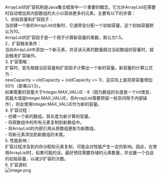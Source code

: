 ArrayList的扩容机制是Java集合框架中一个重要的概念，它允许ArrayList在需要时自动增加其内部数组的大小以容纳更多的元素。主要有以下的步骤：<br />1、初始容量和扩容因子：<br />当创建一个新的ArrayList对象时，它通常会分配一个初始容量，这个初始容量默认为10。<br />ArrayList的扩容因子是一个用于计算新容量的乘数，默认为1.5。<br />2、扩容触发条件：<br />当向ArrayList中添加一个新元素，并且该元素的数量超过当前数组的容量时，就会触发扩容操作。<br />3. 扩容策略：<br />扩容时，首先根据当前容量和扩容因子计算出一个新的容量。新容量的计算公式为：<br />newCapacity = oldCapacity + (oldCapacity >> 1)，这实际上是将原容量增加50%（即乘以1.5）。<br />如果需要的容量大于Integer.MAX_VALUE - 8（因为数组的长度是一个int类型，其最大值是Integer.MAX_VALUE，但ArrayList需要预留一些空间用于内部操作），则会使用Integer.MAX_VALUE作为新的容量。<br />4. 扩容过程：<br />   - 创建一个新的数组，其长度为新计算的容量。<br />   - 将原数组中的所有元素复制到新数组中。<br />   - 将ArrayList的内部引用从原数组更新为新数组。<br />   - 将新元素添加到新数组的末尾。<br />5. 性能影响：<br />扩容过程涉及到内存分配和元素复制，可能会对性能产生一定的影响。因此，在使用ArrayList时，如果可能的话，最好预估需要存储的元素数量，并设置一个合适的初始容量，以减少扩容的次数。<br />6. 扩容源码<br />![image.png](https://cdn.nlark.com/yuque/0/2024/png/29413969/1719246984492-7f242ac2-c31e-4cdd-a074-bc448c5d3148.png#averageHue=%2329363d&clientId=u7fb2a5dc-05e7-4&from=paste&height=241&id=u1c59fac4&originHeight=481&originWidth=1237&originalType=binary&ratio=2&rotation=0&showTitle=false&size=556454&status=done&style=none&taskId=u3d99cefc-ac32-4c61-8a3f-d6804711baa&title=&width=618.5)
